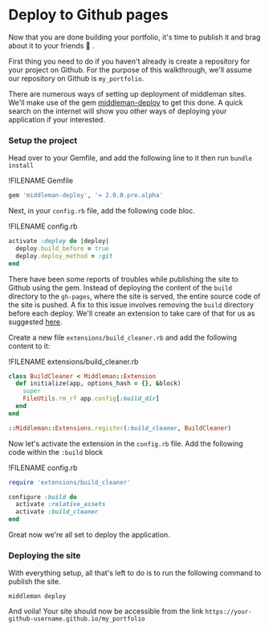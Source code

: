 # Deploy to Github pages

Now that you are done building your portfolio, it's time to publish it and brag about it to your friends 🙂 .

First thing you need to do if you haven't already is create a repository for your project on Github. For the purpose of this walkthrough, we'll assume our repository on Github is `my_portfolio`.


There are numerous ways of setting up deployment of middleman sites. We'll make use of the gem [middleman-deploy](https://github.com/middleman-contrib/middleman-deploy) to get this done. A quick search on the internet will show you other ways of deploying your application if your interested.

### Setup the project

Head over to your Gemfile, and add the following line to it then run `bundle install`

!FILENAME Gemfile
```ruby
gem 'middleman-deploy', '= 2.0.0.pre.alpha'
```

Next, in your `config.rb` file, add the following code bloc.

!FILENAME config.rb
```ruby
activate :deploy do |deploy|
  deploy.build_before = true
  deploy.deploy_method = :git
end
```

There have been some reports of troubles while publishing the site to Github using the gem. Instead of deploying the content of the `build` directory to the `gh-pages`, where the site is served, the entire source code of the site is pushed. A fix to this issue involves removing the `build` directory before each deploy. We'll create an extension to take care of that for us as suggested [here](https://github.com/middleman-contrib/middleman-deploy/issues/114).

Create a new file `extensions/build_cleaner.rb` and add the following content to it:

!FILENAME extensions/build_cleaner.rb
```ruby
class BuildCleaner < Middleman::Extension
  def initialize(app, options_hash = {}, &block)
    super
    FileUtils.rm_rf app.config[:build_dir]
  end
end

::Middleman::Extensions.register(:build_cleaner, BuildCleaner)
```

Now let's activate the extension in the `config.rb` file. Add the following code within the `:build` block


!FILENAME config.rb
```ruby
require 'extensions/build_cleaner'

configure :build do
  activate :relative_assets
  activate :build_cleaner
end

```

Great now we're all set to deploy the application.

### Deploying the site 

With everything setup, all that's left to do is to run the following command to publish the site.

```shell
middleman deploy
```

And voila! Your site should now be accessible from the link `https://your-github-username.github.io/my_portfolio`

